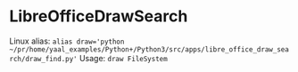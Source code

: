 # LibreOfficeDrawSearch

Linux alias: `alias draw='python ~/pr/home/yaal_examples/Python+/Python3/src/apps/libre_office_draw_search/draw_find.py'`
Usage: `draw FileSystem`
